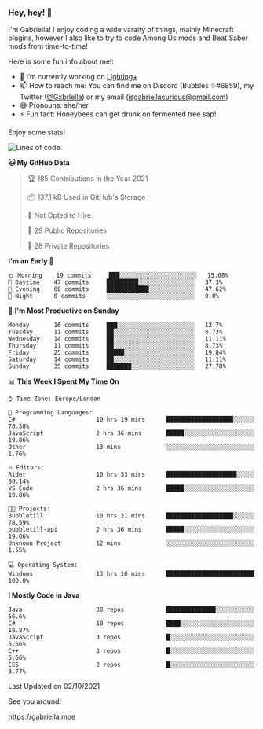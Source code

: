 ### Hey, hey! 👋

I'm Gabriella! I enjoy coding a wide varaity of things, mainly Minecraft plugins, however I also like to try to code Among Us mods and Beat Saber mods from time-to-time!

Here is some fun info about me!:

- 🔭 I’m currently working on [Lighting+](https://github.com/IsGabriellaCurious/LightingPlus)
- 📫 How to reach me: You can find me on Discord (Bubbles ✨#6859), my Twitter ([@Gxbrlella](twitter.com/Gxbrlella)) or my email ([isgabriellacurious@gmail.com](mailto://isgabriellacurious@gmail.com))
- 😄 Pronouns: she/her
- ⚡ Fun fact: Honeybees can get drunk on fermented tree sap!

Enjoy some stats!

<!--START_SECTION:waka-->
![Lines of code](https://img.shields.io/badge/From%20Hello%20World%20I%27ve%20Written-3930%20lines%20of%20code-blue)

**🐱 My GitHub Data** 

> 🏆 185 Contributions in the Year 2021
 > 
> 📦 137.1 kB Used in GitHub's Storage 
 > 
> 🚫 Not Opted to Hire
 > 
> 📜 29 Public Repositories 
 > 
> 🔑 28 Private Repositories  
 > 
**I'm an Early 🐤** 

```text
🌞 Morning    19 commits     ███░░░░░░░░░░░░░░░░░░░░░░   15.08% 
🌆 Daytime    47 commits     █████████░░░░░░░░░░░░░░░░   37.3% 
🌃 Evening    60 commits     ████████████░░░░░░░░░░░░░   47.62% 
🌙 Night      0 commits      ░░░░░░░░░░░░░░░░░░░░░░░░░   0.0%

```
📅 **I'm Most Productive on Sunday** 

```text
Monday       16 commits     ███░░░░░░░░░░░░░░░░░░░░░░   12.7% 
Tuesday      11 commits     ██░░░░░░░░░░░░░░░░░░░░░░░   8.73% 
Wednesday    14 commits     ██░░░░░░░░░░░░░░░░░░░░░░░   11.11% 
Thursday     11 commits     ██░░░░░░░░░░░░░░░░░░░░░░░   8.73% 
Friday       25 commits     █████░░░░░░░░░░░░░░░░░░░░   19.84% 
Saturday     14 commits     ██░░░░░░░░░░░░░░░░░░░░░░░   11.11% 
Sunday       35 commits     ███████░░░░░░░░░░░░░░░░░░   27.78%

```


📊 **This Week I Spent My Time On** 

```text
⌚︎ Time Zone: Europe/London

💬 Programming Languages: 
C#                       10 hrs 19 mins      ███████████████████░░░░░░   78.38% 
JavaScript               2 hrs 36 mins       █████░░░░░░░░░░░░░░░░░░░░   19.86% 
Other                    13 mins             ░░░░░░░░░░░░░░░░░░░░░░░░░   1.76%

🔥 Editors: 
Rider                    10 hrs 33 mins      ████████████████████░░░░░   80.14% 
VS Code                  2 hrs 36 mins       █████░░░░░░░░░░░░░░░░░░░░   19.86%

🐱‍💻 Projects: 
Bubbletill               10 hrs 21 mins      ███████████████████░░░░░░   78.59% 
bubbletill-api           2 hrs 36 mins       █████░░░░░░░░░░░░░░░░░░░░   19.86% 
Unknown Project          12 mins             ░░░░░░░░░░░░░░░░░░░░░░░░░   1.55%

💻 Operating System: 
Windows                  13 hrs 10 mins      █████████████████████████   100.0%

```

**I Mostly Code in Java** 

```text
Java                     30 repos            ██████████████░░░░░░░░░░░   56.6% 
C#                       10 repos            ████░░░░░░░░░░░░░░░░░░░░░   18.87% 
JavaScript               3 repos             █░░░░░░░░░░░░░░░░░░░░░░░░   5.66% 
C++                      3 repos             █░░░░░░░░░░░░░░░░░░░░░░░░   5.66% 
CSS                      2 repos             █░░░░░░░░░░░░░░░░░░░░░░░░   3.77%

```



 Last Updated on 02/10/2021
<!--END_SECTION:waka-->

See you around!

https://gabriella.moe

